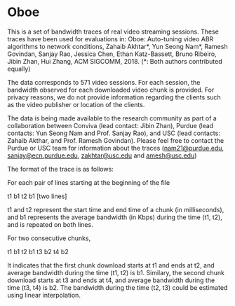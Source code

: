 # Oboe
This is a set of bandwidth traces of real video streaming sessions. These traces have been used for evaluations in:
Oboe: Auto-tuning video ABR algorithms to network conditions, 
Zahaib Akhtar*, Yun Seong Nam*, Ramesh Govindan, Sanjay Rao, Jessica Chen, Ethan Katz-Bassett, Bruno Ribeiro, Jibin Zhan, Hui Zhang, 
ACM SIGCOMM, 2018. (*: Both authors contributed equally)

The data corresponds to 571 video sessions. For each session, the bandwidth observed for each downloaded video chunk is provided. For privacy reasons, we do not provide information regarding the clients such as the video publisher or location of the clients.

The data is being made available to the research community as part of a collaboration between Conviva (lead contact: Jibin Zhan), Purdue (lead contacts: Yun Seong Nam and Prof. Sanjay Rao), and USC (lead contacts: Zahaib Akthar, and Prof. Ramesh Govindan). Please feel free to contact the Purdue or USC team for information about the traces (nam21@purdue.edu, sanjay@ecn.purdue.edu, zakhtar@usc.edu and amesh@usc.edu)


The format of the trace is as follows:

For each pair of lines starting at the beginning of the file

t1 b1
t2 b1
[two lines]

t1 and t2 represent the start time and end time of a chunk (in milliseconds), and b1 represents the average bandwidth (in Kbps) during the time (t1, t2), and is repeated on both lines.

For two consecutive chunks,

t1 b1
t2 b1
t3 b2
t4 b2

It indicates that the first chunk download starts at t1 and ends at t2, and average bandwidth during the time (t1, t2) is b1.
Similary, the second chunk download starts at t3 and ends at t4, and average bandwidth during the time (t3, t4) is b2.
The bandwidth during the time (t2, t3) could be estimated using linear interpolation.

